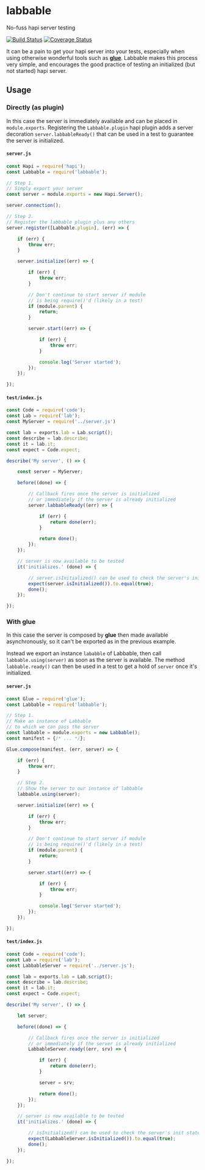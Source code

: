 # labbable

No-fuss hapi server testing

[![Build Status](https://travis-ci.org/devinivy/labbable.svg?branch=master)](https://travis-ci.org/devinivy/labbable) [![Coverage Status](https://coveralls.io/repos/devinivy/labbable/badge.svg?branch=master&service=github)](https://coveralls.io/github/devinivy/labbable?branch=master)

It can be a pain to get your hapi server into your tests, especially when using otherwise wonderful tools such as **[glue](https://github.com/hapijs/glue)**.  Labbable makes this process very simple, and encourages the good practice of testing an initialized (but not started) hapi server.

## Usage

### Directly (as plugin)
In this case the server is immediately available and can be placed in `module.exports`.  Registering the `Labbable.plugin` hapi plugin adds a server decoration `server.labbableReady()` that can be used in a test to guarantee the server is initialized.

#### `server.js`
```js
const Hapi = require('hapi');
const Labbable = require('labbable');

// Step 1.
// Simply export your server
const server = module.exports = new Hapi.Server();

server.connection();

// Step 2.
// Register the labbable plugin plus any others
server.register([Labbable.plugin], (err) => {

    if (err) {
        throw err;
    }

    server.initialize((err) => {

        if (err) {
            throw err;
        }

        // Don't continue to start server if module
        // is being require()'d (likely in a test)
        if (module.parent) {
            return;
        }

        server.start((err) => {

            if (err) {
                throw err;
            }

            console.log('Server started');
        });
    });

});
```

#### `test/index.js`
```js
const Code = require('code');
const Lab = require('lab');
const MyServer = require('../server.js')

const lab = exports.lab = Lab.script();
const describe = lab.describe;
const it = lab.it;
const expect = Code.expect;

describe('My server', () => {

    const server = MyServer;

    before((done) => {

        // Callback fires once the server is initialized
        // or immediately if the server is already initialized
        server.labbableReady((err) => {

            if (err) {
                return done(err);
            }

            return done();
        });
    });

    // server is now available to be tested
    it('initializes.' (done) => {

        // server.isInitialized() can be used to check the server's init state
        expect(server.isInitialized()).to.equal(true);
        done();
    });

});
```

### With glue
In this case the server is composed by **glue** then made available asynchronously, so it can't be exported as in the previous example.

Instead we export an instance `lababble` of Labbable, then call `labbable.using(server)` as soon as the server is available.  The method `labbable.ready()`
 can then be used in a test to get a hold of `server` once it's initialized.

#### `server.js`
```js
const Glue = require('glue');
const Labbable = require('labbable');

// Step 1.
// Make an instance of Labbable
// to which we can pass the server
const labbable = module.exports = new Labbable();
const manifest = {/* ... */};

Glue.compose(manifest, (err, server) => {

    if (err) {
        throw err;
    }

    // Step 2.
    // Show the server to our instance of labbable
    labbable.using(server);

    server.initialize((err) => {

        if (err) {
            throw err;
        }

        // Don't continue to start server if module
        // is being require()'d (likely in a test)
        if (module.parent) {
            return;
        }

        server.start((err) => {

            if (err) {
                throw err;
            }

            console.log('Server started');
        });
    });

});
```

#### `test/index.js`
```js
const Code = require('code');
const Lab = require('lab');
const LabbableServer = require('../server.js');

const lab = exports.lab = Lab.script();
const describe = lab.describe;
const it = lab.it;
const expect = Code.expect;

describe('My server', () => {

    let server;

    before((done) => {

        // Callback fires once the server is initialized
        // or immediately if the server is already initialized
        LabbableServer.ready((err, srv) => {

            if (err) {
                return done(err);
            }

            server = srv;

            return done();
        });
    });

    // server is now available to be tested
    it('initializes.' (done) => {

        // isInitialized() can be used to check the server's init state
        expect(LabbableServer.isInitialized()).to.equal(true);
        done();
    });

});
```
